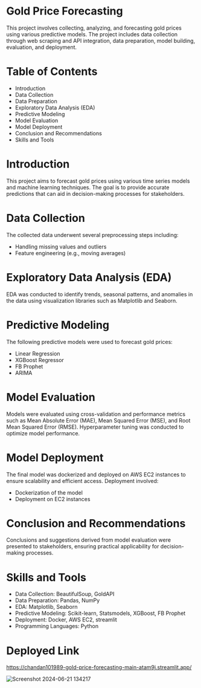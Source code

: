 # Gold Price Forecasting
This project involves collecting, analyzing, and forecasting gold prices using various predictive models. The project includes data collection through web scraping and API integration, data preparation, model building, evaluation, and deployment.

# Table of Contents
  * Introduction
  * Data Collection
  * Data Preparation
  * Exploratory Data Analysis (EDA)
  * Predictive Modeling
  * Model Evaluation
  * Model Deployment
  * Conclusion and Recommendations
  * Skills and Tools

# Introduction
This project aims to forecast gold prices using various time series models and machine learning techniques. The goal is to provide accurate predictions that can aid in decision-making processes for stakeholders.

# Data Collection
The collected data underwent several preprocessing steps including:
 * Handling missing values and outliers
 * Feature engineering (e.g., moving averages)

# Exploratory Data Analysis (EDA)
EDA was conducted to identify trends, seasonal patterns, and anomalies in the data using visualization libraries such as Matplotlib and Seaborn.

# Predictive Modeling
The following predictive models were used to forecast gold prices:
  * Linear Regression
  * XGBoost Regressor
  * FB Prophet
  * ARIMA

# Model Evaluation
Models were evaluated using cross-validation and performance metrics such as Mean Absolute Error (MAE), Mean Squared Error (MSE), and Root Mean Squared Error (RMSE). Hyperparameter tuning was conducted to optimize model performance.

# Model Deployment
The final model was dockerized and deployed on AWS EC2 instances to ensure scalability and efficient access. Deployment involved:
  * Dockerization of the model
  * Deployment on EC2 instances

# Conclusion and Recommendations
Conclusions and suggestions derived from model evaluation were presented to stakeholders, ensuring practical applicability for decision-making processes.

# Skills and Tools
  * Data Collection: BeautifulSoup, GoldAPI
  * Data Preparation: Pandas, NumPy
  * EDA: Matplotlib, Seaborn
  * Predictive Modeling: Scikit-learn, Statsmodels, XGBoost, FB Prophet
  * Deployment: Docker, AWS EC2, streamlit
  * Programming Languages: Python
# Deployed Link
  https://chandan101989-gold-price-forecasting-main-atam9j.streamlit.app/





![Screenshot 2024-06-21 134217](https://github.com/chandan101989/Gold-Price-Forecasting/assets/109066364/fd7969a4-bada-43f9-84ec-3f8f8e108271)
























